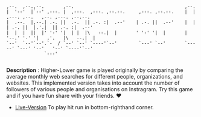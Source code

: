 ```

                                                                                                          
,--.  ,--.,--.       ,--.                                         ,--.                                    
|  '--'  |`--' ,---. |  ,---.  ,---. ,--.--.     ,---. ,--.--.    |  |    ,---. ,--.   ,--. ,---. ,--.--. 
|  .--.  |,--.| .-. ||  .-.  || .-. :|  .--'    | .-. ||  .--'    |  |   | .-. ||  |.'.|  || .-. :|  .--' 
|  |  |  ||  |' '-' '|  | |  |\   --.|  |       ' '-' '|  |       |  '--.' '-' '|   .'.   |\   --.|  |    
`--'  `--'`--'.`-  / `--' `--' `----'`--'        `---' `--'       `-----' `---' '--'   '--' `----'`--'    
              `---'                                                                                       


```


**Description** : Higher-Lower game is played originally by comparing the average monthly web searches for different people, organizations, and websites. This implemented version takes into account the number of followers of various people and organisations on Instragram. Try this game and if you have fun share with your friends. :heart:

- [Live-Version](https://replit.com/@MihirMore1/higher-lower-game?embed=1&output=1#main.py) 
  To play hit run in bottom-righthand corner. 
